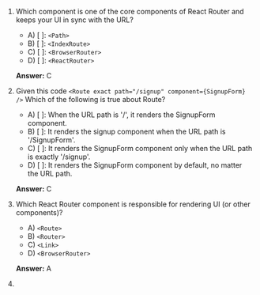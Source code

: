 

1. Which component is one of the core components of React Router and keeps your UI in sync with the URL?

    - A) [ ]: `<Path>`
    - B) [ ]: `<IndexRoute>`
    - C) [ ]: `<BrowserRouter>`
    - D) [ ]: `<ReactRouter>`

    **Answer:** C

2. Given this code `<Route exact path="/signup" component={SignupForm} />` Which of the following is true about Route?

    - A) [ ]: When the URL path is '/', it renders the SignupForm component.
    - B) [ ]: It renders the signup component when the URL path is '/SignupForm'.
    - C) [ ]: It renders the SignupForm component only when the URL path is exactly '/signup'.
    - D) [ ]: It renders the SignupForm component by default, no matter the URL path.

    **Answer:** C

3. Which React Router component is responsible for rendering UI (or other components)?

    - A) `<Route>`
    - B) `<Router>`
    - C) `<Link>`
    - D) `<BrowserRouter>`

    **Answer:** A

4.